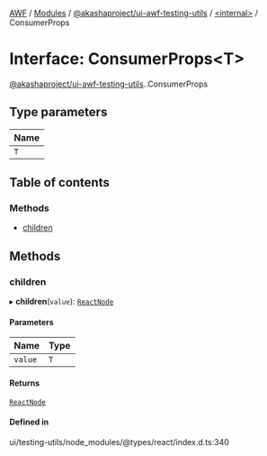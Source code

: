[AWF](../README.md) / [Modules](../modules.md) / [@akashaproject/ui-awf-testing-utils](../modules/akashaproject_ui_awf_testing_utils.md) / [<internal\>](../modules/akashaproject_ui_awf_testing_utils._internal_.md) / ConsumerProps

# Interface: ConsumerProps<T\>

[@akashaproject/ui-awf-testing-utils](../modules/akashaproject_ui_awf_testing_utils.md).[<internal>](../modules/akashaproject_ui_awf_testing_utils._internal_.md).ConsumerProps

## Type parameters

| Name |
| :------ |
| `T` |

## Table of contents

### Methods

- [children](akashaproject_ui_awf_testing_utils._internal_.ConsumerProps.md#children)

## Methods

### children

▸ **children**(`value`): [`ReactNode`](../modules/akashaproject_ui_awf_testing_utils._internal_.md#reactnode)

#### Parameters

| Name | Type |
| :------ | :------ |
| `value` | `T` |

#### Returns

[`ReactNode`](../modules/akashaproject_ui_awf_testing_utils._internal_.md#reactnode)

#### Defined in

ui/testing-utils/node_modules/@types/react/index.d.ts:340
